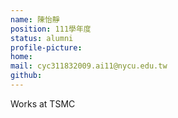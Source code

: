 ```yaml
---
name: 陳怡靜
position: 111學年度
status: alumni
profile-picture:
home:
mail: cyc311832009.ai11@nycu.edu.tw
github:
---
```

Works at TSMC

